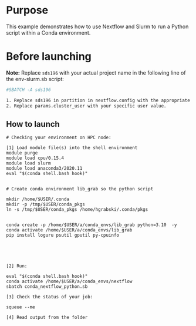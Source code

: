 # Purpose

This example demonstrates how to use Nextflow and Slurm to run a Python script within a Conda environment.


# Before launching


**Note:** Replace `sds196` with your actual project name in the following line of the env-slurm.sb script:
```bash
#SBATCH -A sds196

1. Replace sds196 in partition in nextflow.config with the appropriate value for your  access configuration.
2. Replace params.cluster_user with your specific user value.

```

## How to launch 

```
# Checking your environment on HPC node:

[1] Load module file(s) into the shell environment
module purge
module load cpu/0.15.4
module load slurm
module load anaconda3/2020.11
eval "$(conda shell.bash hook)"


# Create conda environment lib_grab so the python script

mkdir /home/$USER/.conda
mkdir -p /tmp/$USER/conda_pkgs
ln -s /tmp/$USER/conda_pkgs /home/hgrabski/.conda/pkgs


conda create -p /home/$USER/a/conda_envs/lib_grab python=3.10  -y 
conda activate /home/$USER/a/conda_envs/lib_grab
pip install loguru psutil gputil py-cpuinfo





[2] Run:

eval "$(conda shell.bash hook)"
conda activate /home/$USER/a/conda_envs/nextflow
sbatch conda_nextflow_python.sb

[3] Check the status of your job:

squeue --me

[4] Read output from the folder


```
